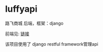 # luffyapi
路飞商城 后端，框架：django

前端见: [链接](https://github.com/YANGMOXI)

该项目使用了 django restful framework管理api
